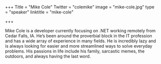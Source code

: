 +++
Title = "Mike Cole"
Twitter = "colemike"
image = "mike-cole.jpg"
type = "speaker"
linktitle = "mike-cole"

+++

Mike Cole is a developer currently focusing on .NET working remotely from Cedar Falls, IA. He’s been around the proverbial block in the IT profession and has a wide array of experience in many fields. He is incredibly lazy and is always looking for easier and more streamlined ways to solve everyday problems. His passions in life include his family, sarcastic memes, the outdoors, and always having the last word.
